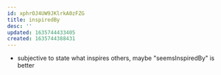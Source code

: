 ```yaml
---
id: xphrOJ4UW9JKlrkA0zFZG
title: inspiredBy
desc: ''
updated: 1635744433405
created: 1635744388431
---
```



- subjective to state what inspires others, maybe "seemsInspiredBy" is better
